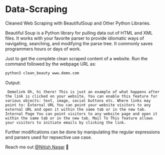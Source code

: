 # Data-Scraping
Cleaned Web Scraping with BeautifulSoup and Other Python Libraries.

Beautiful Soup is a Python library for pulling data out of HTML and XML files. It works with your favorite parser to provide idiomatic ways of navigating, searching, and modifying the parse tree. It commonly saves programmers hours or days of work.

Just to get the complete clean scraped content of a website. Run the command followed by the webpage URL as:

```python
python3 clean_beauty www.demo.com
```
Output:

```
 Demolink Oh, hi there! This is just an example of what happens after the link is clicked on your website. You can enable this feature for various objects: text, image, social buttons etc. Where links may point to: External URL You can point your website visitors to any external URL and open it within the same tab or in the new tab. Internal Page You can point visitors to any website page and open it within the same tab or in the new tab. Mail To This feature allows your visitors to initiate emails by clicking the link. 

```
Further modifications can be done by manipulating the regular expressions and parsers used for repsective use case.

Reach me out [@Nitish Nagar](mailto:nnagar02@gmail.com?subject=[GitHub]%20Source%20Han%20Sans) :wave:
